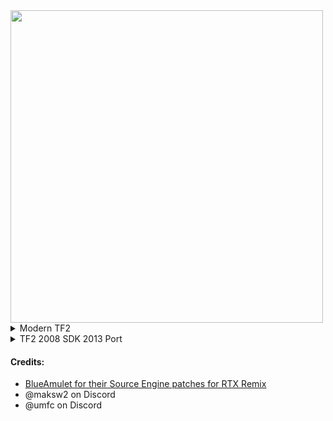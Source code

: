 <img src="https://i.imgur.com/CoKmZTU.png" width="500">
<details><summary>Modern TF2</summary>

#### Multiplayer does not work VAC servers, do not try to curciumvent VAC protections for online play, use a patched or insecure server instead
1. Download the latest version of [RTX Remix](https://github.com/NVIDIAGameWorks/rtx-remix/releases/download/remix-0.4.1/remix-0.4.1-release.zip), extract the archive into `steamapps\Team Fortress 2\`
2. Download [BlueAmulet's SourceRTXTweaks Patcher](https://github.com/BlueAmulet/SourceRTXTweaks/raw/main/applypatch.py)
   - Right click the page and click `Save as...` and save it to `steamapps\Team Fortress 2\`
3. Download [remix.bat](https://github.com/sambow23/TF2RTX-Stuff/raw/main/tf2_modern/remix.bat) , [dxvk.conf](https://github.com/sambow23/TF2RTX-Stuff/raw/main/tf2_modern/dxvk.conf) , and [rtx.conf](https://github.com/sambow23/TF2RTX-Stuff/raw/main/tf2_modern/rtx.conf) from the repo and place them in `steamapps\Team Fortress 2\`
4. Install [Python](https://www.python.org/ftp/python/3.12.2/python-3.12.2-amd64.exe), make sure to click this option in the installer
   - <img src="https://i.imgur.com/oy7l4dl.png" width="250">
5. Open a CMD window inside of `steamapps\Team Fortress 2\`, run this command: `python applypatch.py`, the patched files will be located at `steamapps\Team Fortress 2\patched`.
6. Copy the two folders inside the patched folder and paste them in `steamapps\Team Fortress 2\`, overwriting everything
7. Run the game with the `remix.bat` file (if you want to change resolutions, open the file and change `-w` and `-h` to the resolution of your display, **do not change it ingame**).
8. For the game to not crash on map load, Open `Find a Game > Training > Offline Practice > King of The Hill > Nucleus > Start Practice`
9. After the map loads, you can load almost any map with the console
 </details>

<details><summary>TF2 2008 SDK 2013 Port</summary>
  
#### Requires [Portal RTX](https://store.steampowered.com/app/2012840/Portal_with_RTX/) for some DLLs.
1. Install Source SDK 2013 Multiplayer from Steam (search for it inside your library, it should show under Tools).
2. Download the latest version of [RTX Remix](https://github.com/NVIDIAGameWorks/rtx-remix/releases/download/remix-0.4.1/remix-0.4.1-release.zip), extract the archive into `steamapps\Source SDK Base 2013 Multiplayer\`
3. Download the Source SDK 2013 TF2 Port Client [here.](https://mega.nz/#!DZYhkIpC!oC9Pl_muYSPKLZGSRBubnI1kw4c9PNGbdXJCCi4qgfs) | (link from https://github.com/NicknineTheEagle/TF2-Base/releases/tag/v1.03).
4. Extract the `tf_port` folder from the archive to `steamapps\Source SDK Base 2013 Multiplayer\`
5. Download the patches [client](https://github.com/sambow23/TF2RTX-Stuff/raw/main/client.bps) and [engine](https://github.com/sambow23/TF2RTX-Stuff/raw/main/engine.bps) binaries from this repo.
6. Download [Floating IPS](https://www.romhacking.net/utilities/1040/), extract it, open `flips.exe`, select `Apply Patch`.
7. Select the .bps patch and then select the matching dll to patch in the locations below, then select it again, it should say: `The patch was applied successfully`.
  - client.dll: `steamapps\Source SDK Base 2013 Multiplayer\tf_port\bin\client.dll`
  - engine.dll: `steamapps\Source SDK Base 2013 Multiplayer\bin\engine.dll`
8. Download [remix.bat](https://github.com/sambow23/TF2RTX-Stuff/raw/main/tf2_port/remix.bat) , [dxvk.conf](https://github.com/sambow23/TF2RTX-Stuff/raw/main/tf2_port/dxvk.conf) , and [rtx.conf](https://github.com/sambow23/TF2RTX-Stuff/raw/main/tf2_port/rtx.conf) from the repo and add it to `steamapps\Source SDK Base 2013 Multiplayer\`
9. Grab `stdshader_dx6.dll, stdshader_dx7.dll, stdshader_dx8.dll, stdshader_dx9.dll` from `steamapps\PortalRTX\bin` and put them into `Source SDK Base 2013 Multiplayer\bin` replacing everything.
10. Run the game with the `remix.bat`, If you want to play with muliplayer, follow the guide below.

### Multiplayer
#### While this project isn't completely ready for multiplayer, it does work.
#### DISCLAIMER: Please note that large maps like Hydro have poor performance because of the lack of culling.
1. Copy the `tf_port` folder to the `%programfiles(x86)%\Steam\steamapps\sourcemods` folder **where _Steam_ is installed**, it won't work otherwise! After that restart Steam.
2. In Steam go to `Team Fortress 2 1.0.1.8 Port`, right click it and click `Properties`.
3. In `Launch Options`, paste this line below into the field (change `-w` and `-h` to the resolution of your display, **do not change it ingame**).
- ```-dxlevel 70 -novid -w 1280 -h 720 -noborder -windowed +r_3dsky 0 +r_WaterDrawReflection 0 +r_WaterDrawRefraction 0 +r_shadows 0 +r_frustumcullworld 0 +r_unloadlightmaps 1 1 +mat_specular 0 +mat_bumpmap 0 +mat_normalmap 0 +mat_parallaxmap 0 +r_staticprop_lod 0```

 </details>


#### Credits:
- [BlueAmulet for their Source Engine patches for RTX Remix](https://github.com/BlueAmulet/SourceRTXTweaks)
- @maksw2 on Discord
- @umfc on Discord
